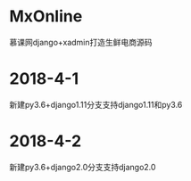 # MxOnline
慕课网django+xadmin打造生鲜电商源码

# 2018-4-1 
  
  新建py3.6+django1.11分支支持django1.11和py3.6

# 2018-4-2 
  
  新建py3.6+django2.0分支支持django2.0 
